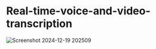 # Real-time-voice-and-video-transcription
![Screenshot 2024-12-19 202509](https://github.com/user-attachments/assets/98df9785-8803-4b09-83f3-502883b00635)

